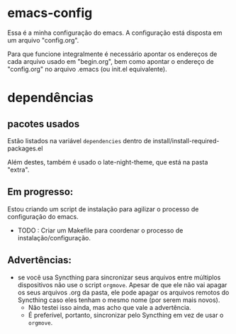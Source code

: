 # emacs-config

Essa é a minha configuração do emacs.
A configuração está disposta em um arquivo "config.org".

Para que funcione integralmente é necessário apontar os endereços de cada arquivo usado em "begin.org", bem como apontar o endereço de "config.org" no arquivo .emacs (ou init.el equivalente).

# dependências


## pacotes usados

Estão listados na variável ``dependencies`` dentro de install/install-required-packages.el

Além destes, também é usado o late-night-theme, que está na pasta "extra".

## Em progresso:

Estou criando um script de instalação para agilizar o processo de configuração do emacs.

- TODO : Criar um Makefile para coordenar o processo de instalação/configuração. 

## Advertências:
- se você usa Syncthing para sincronizar seus arquivos entre múltiplos dispositivos não use o script ``orgmove``. Apesar de que ele não vai apagar os seus arquivos .org da pasta, ele pode apagar os arquivos remotos do Syncthing caso eles tenham o mesmo nome (por serem mais novos).
	- Não testei isso ainda, mas acho que vale a advertência. 
	- É preferível, portanto, sincronizar pelo Syncthing em vez de usar o ``orgmove``. 
